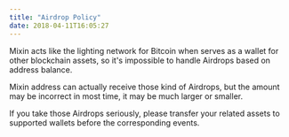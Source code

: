 ```yaml
---
title: "Airdrop Policy"
date: 2018-04-11T16:05:27
---
```


Mixin acts like the lighting network for Bitcoin when serves as a wallet for other blockchain assets, so it's impossible to handle Airdrops based on address balance.

Mixin address can actually receive those kind of Airdrops, but the amount may be incorrect in most time, it may be much larger or smaller.

If you take those Airdrops seriously, please transfer your related assets to supported wallets before the corresponding events.

